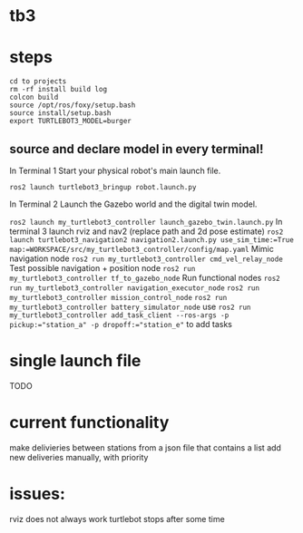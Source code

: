 # tb3
# steps
```
cd to projects
rm -rf install build log
colcon build
source /opt/ros/foxy/setup.bash
source install/setup.bash
export TURTLEBOT3_MODEL=burger
```
## source and declare model in every terminal!
In Terminal 1 Start your physical robot's main launch file.
```
ros2 launch turtlebot3_bringup robot.launch.py
```
In Terminal 2 Launch the Gazebo world and the digital twin model.

`ros2 launch my_turtlebot3_controller launch_gazebo_twin.launch.py`
In terminal 3 launch rviz and nav2 (replace path and 2d pose estimate)
`ros2 launch turtlebot3_navigation2 navigation2.launch.py use_sim_time:=True map:=WORKSPACE/src/my_turtlebot3_controller/config/map.yaml`
Mimic navigation node
`ros2 run my_turtlebot3_controller cmd_vel_relay_node`
Test possible navigation + position node
`ros2 run my_turtlebot3_controller tf_to_gazebo_node`
Run functional nodes
`ros2 run my_turtlebot3_controller navigation_executor_node`
`ros2 run my_turtlebot3_controller mission_control_node`
`ros2 run my_turtlebot3_controller battery_simulator_node`
use `ros2 run my_turtlebot3_controller add_task_client --ros-args -p pickup:="station_a" -p dropoff:="station_e"` to add tasks


# single launch file
TODO
# current functionality
make delivieries between stations from a json file that contains a list
add new deliveries manually, with priority

# issues:
rviz does not always work
turtlebot stops after some time

